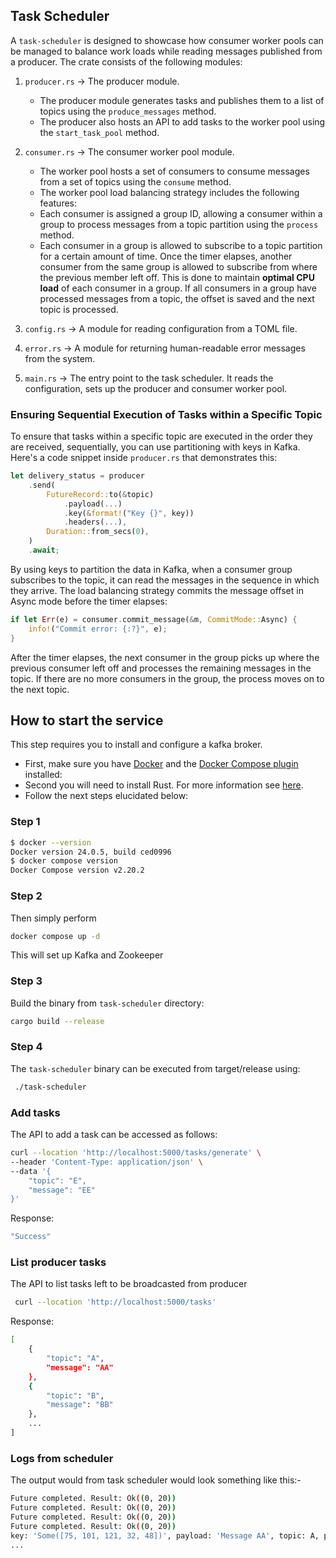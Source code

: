 ## Task Scheduler

A `task-scheduler` is designed to showcase how consumer worker pools can be managed to balance work loads while reading messages published
from a producer. The crate consists of the following modules:

1. `producer.rs` -> The producer module.
   - The producer module generates tasks and publishes them to a list of topics using the `produce_messages` method.
   - The producer also hosts an API to add tasks to the worker pool using the `start_task_pool` method.

2. `consumer.rs` -> The consumer worker pool module.
   - The worker pool hosts a set of consumers to consume messages from a set of topics using the `consume` method.
   - The worker pool load balancing strategy includes the following features:
   - Each consumer is assigned a group ID, allowing a consumer within a group to process messages from a topic 
     partition using the `process` method.
   - Each consumer in a group is allowed to subscribe to a topic partition for a certain amount of time. Once the 
     timer elapses, another consumer from the same group is allowed to subscribe from where the previous member left off. This is done to maintain **optimal CPU load** of each consumer in a group. If all consumers in a group have processed messages from a topic, the offset is saved and the next topic is processed.

3. `config.rs` -> A module for reading configuration from a TOML file.

4. `error.rs` -> A module for returning human-readable error messages from the system.

5. `main.rs` -> The entry point to the task scheduler. It reads the configuration, sets up the producer and 
                consumer worker pool.

### Ensuring Sequential Execution of Tasks within a Specific Topic

To ensure that tasks within a specific topic are executed in the order they are received, sequentially, you can use partitioning with keys in Kafka. Here's a code snippet inside `producer.rs` that demonstrates this:

```rust
let delivery_status = producer
    .send(
        FutureRecord::to(&topic)
            .payload(...)
            .key(&format!("Key {}", key))
            .headers(...),
        Duration::from_secs(0),
    )
    .await;
```

By using keys to partition the data in Kafka, when a consumer group subscribes to the topic, it can read the messages in the sequence in which they arrive. The load balancing strategy commits the message offset in Async mode before the timer elapses:

```rust
if let Err(e) = consumer.commit_message(&m, CommitMode::Async) {
    info!("Commit error: {:?}", e);
}
```

After the timer elapses, the next consumer in the group picks up where the previous consumer left off and processes the remaining messages in the topic. If there are no more consumers in the group, the process moves on to the next topic.

## How to start the service

This step requires you to install and configure a kafka broker.
- First, make sure you have [Docker](https://docs.docker.com/engine/install/) and the [Docker Compose plugin](https://docs.docker.com/compose/install/linux/) installed:
- Second you will need to install Rust. For more information see [here](https://www.rust-lang.org/tools/install).
- Follow the next steps elucidated below:

### Step 1

```sh
$ docker --version
Docker version 24.0.5, build ced0996
$ docker compose version
Docker Compose version v2.20.2
```

### Step 2

Then simply perform 
```sh
docker compose up -d
```
This will set up Kafka and Zookeeper

### Step 3

Build the binary from `task-scheduler` directory: 

```sh
cargo build --release
```

### Step 4

The `task-scheduler` binary can be executed from target/release using:

```sh
 ./task-scheduler 
```

### Add tasks 

The API to add a task can be accessed as follows: 

```sh
curl --location 'http://localhost:5000/tasks/generate' \
--header 'Content-Type: application/json' \
--data '{
    "topic": "E",
    "message": "EE"
}'
```

Response:
```sh
"Success"
```

### List producer tasks

The API to list tasks left to be broadcasted from producer

```sh
 curl --location 'http://localhost:5000/tasks'
```

Response:
```sh
[
    {
        "topic": "A",
        "message": "AA"
    },
    {
        "topic": "B",
        "message": "BB"
    },
    ...
]
```

### Logs from scheduler

The output would from task scheduler would look something like this:- 

```sh
Future completed. Result: Ok((0, 20))
Future completed. Result: Ok((0, 20))
Future completed. Result: Ok((0, 20))
Future completed. Result: Ok((0, 20))
key: 'Some([75, 101, 121, 32, 48])', payload: 'Message AA', topic: A, partition: 0, offset: 12, timestamp: CreateTime(1698602603696)
...
```
